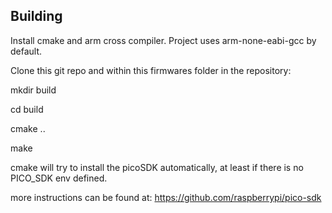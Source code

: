 Building
--------
Install cmake and arm cross compiler. 
Project uses arm-none-eabi-gcc by default. 


Clone this git repo and within this firmwares folder in the repository:  

mkdir build 

cd build 

cmake .. 

make 

cmake will try to install the picoSDK automatically, at least if there is no PICO_SDK env defined. 

more instructions can be found at: https://github.com/raspberrypi/pico-sdk


